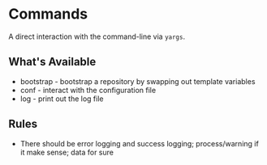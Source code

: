 # Commands

A direct interaction with the command-line via `yargs`.

## What's Available

-   bootstrap - bootstrap a repository by swapping out template variables
-   conf - interact with the configuration file
-   log - print out the log file

## Rules

-   There should be error logging and success logging; process/warning if it make sense; data for sure

